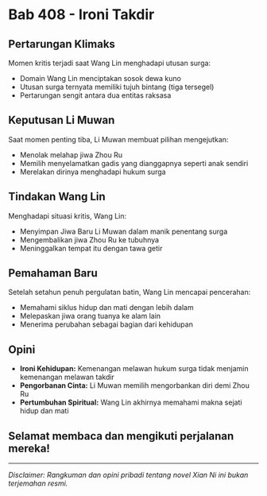 # Bab 408 - Ironi Takdir

## Pertarungan Klimaks

Momen kritis terjadi saat Wang Lin menghadapi utusan surga:
- Domain Wang Lin menciptakan sosok dewa kuno
- Utusan surga ternyata memiliki tujuh bintang (tiga tersegel)
- Pertarungan sengit antara dua entitas raksasa

## Keputusan Li Muwan

Saat momen penting tiba, Li Muwan membuat pilihan mengejutkan:
- Menolak melahap jiwa Zhou Ru
- Memilih menyelamatkan gadis yang dianggapnya seperti anak sendiri
- Merelakan dirinya menghadapi hukum surga

## Tindakan Wang Lin

Menghadapi situasi kritis, Wang Lin:
- Menyimpan Jiwa Baru Li Muwan dalam manik penentang surga
- Mengembalikan jiwa Zhou Ru ke tubuhnya
- Meninggalkan tempat itu dengan tawa getir

## Pemahaman Baru

Setelah setahun penuh pergulatan batin, Wang Lin mencapai pencerahan:
- Memahami siklus hidup dan mati dengan lebih dalam
- Melepaskan jiwa orang tuanya ke alam lain
- Menerima perubahan sebagai bagian dari kehidupan

## Opini

- **Ironi Kehidupan:** Kemenangan melawan hukum surga tidak menjamin kemenangan melawan takdir
- **Pengorbanan Cinta:** Li Muwan memilih mengorbankan diri demi Zhou Ru
- **Pertumbuhan Spiritual:** Wang Lin akhirnya memahami makna sejati hidup dan mati

## Selamat membaca dan mengikuti perjalanan mereka!

---

_Disclaimer: Rangkuman dan opini pribadi tentang novel Xian Ni ini bukan terjemahan resmi._